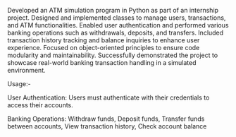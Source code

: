 Developed an ATM simulation program in Python as part of an internship project. Designed and implemented classes to manage users, transactions, and ATM functionalities. Enabled user authentication and performed various banking operations such as withdrawals, deposits, and transfers. Included transaction history tracking and balance inquiries to enhance user experience. Focused on object-oriented principles to ensure code modularity and maintainability. Successfully demonstrated the project to showcase real-world banking transaction handling in a simulated environment.

Usage:-

User Authentication: Users must authenticate with their credentials to access their accounts.

Banking Operations: Withdraw funds, Deposit funds, Transfer funds between accounts, View transaction history, Check account balance
